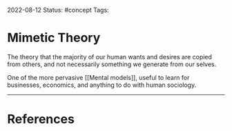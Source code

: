 2022-08-12
Status: #concept
Tags:
# Mimetic Theory

The theory that the majority of our human wants and desires are copied from others, and not necessarily something we generate from our selves.

One of the more pervasive [[Mental models]], useful to learn for businesses, economics, and anything to do with human sociology.




---
# References